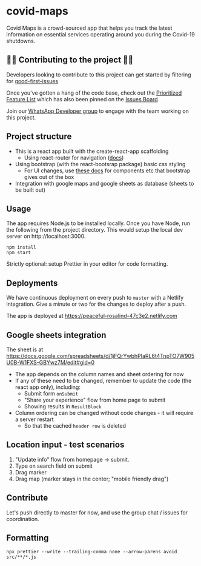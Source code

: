 # covid-maps

Covid Maps is a crowd-sourced app that helps you track the latest information on essential services operating around you during the Covid-19 shutdowns.

## 👩‍💻 Contributing to the project 👨‍💻

Developers looking to contribute to this project can get started by filtering for [good-first-issues](https://github.com/arjun27/covid-maps/issues?q=is%3Aopen+is%3Aissue+label%3A%22good+first+issue%22)

Once you've gotten a hang of the code base, check out the [Prioritized Feature List](https://github.com/arjun27/covid-maps/issues/86) which has also been pinned on the [Issues Board](https://github.com/arjun27/covid-maps/issues)

Join our [WhatsApp Developer group](https://chat.whatsapp.com/HzZT0gMYoYYEDDjj2LQUD8) to engage with the team working on this project.

## Project structure

- This is a react app built with the create-react-app scaffolding
  - Using react-router for navigation ([docs](https://reacttraining.com/react-router/web/guides/quick-start))
- Using bootstrap (with the react-bootsrap package) basic css styling
  - For UI changes, use [these docs](https://react-bootstrap.netlify.com/components/alerts) for components etc that bootstrap gives out of the box
- Integration with google maps and google sheets as database (sheets to be built out)

## Usage

The app requires Node.js to be installed locally. Once you have Node, run the following from the project directory. This would setup the local dev server on http://localhost:3000.

```
npm install
npm start
```

Strictly optional: setup Prettier in your editor for code formatting.

## Deployments

We have continuous deployment on every push to `master` with a Netlify integration. Give a minute or two for the changes to deploy after a push.

The app is deployed at https://peaceful-rosalind-47c3e2.netlify.com

## Google sheets integration

The sheet is at https://docs.google.com/spreadsheets/d/1jFQrYwbhPIaRL6t4TnpTO7W905U0B-W1FXS-GBYwz7M/edit#gid=0

- The app depends on the column names and sheet ordering for now
- If any of these need to be changed, remember to update the code (the react app only), including:
  - Submit form `onSubmit`
  - "Share your experience" flow from home page to submit
  - Showing results in `ResultBlock`
- Column ordering can be changed without code changes - it will require a server restart
  - So that the cached `header row` is deleted

## Location input - test scenarios

1. "Update info" flow from homepage -> submit.
2. Type on search field on submit
3. Drag marker
4. Drag map (marker stays in the center; "mobile friendly drag")

## Contribute

Let's push directly to master for now, and use the group chat / issues for coordination.

## Formatting

```
npx prettier --write --trailing-comma none --arrow-parens avoid src/**/*.js
```
